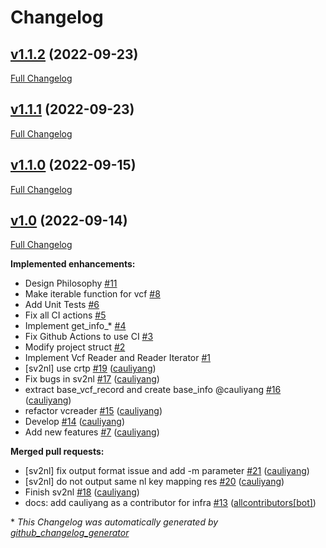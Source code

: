 # Changelog

## [v1.1.2](https://github.com/ylab-hi/BINARY/tree/v1.1.2) (2022-09-23)

[Full Changelog](https://github.com/ylab-hi/BINARY/compare/v1.1.1...v1.1.2)

## [v1.1.1](https://github.com/ylab-hi/BINARY/tree/v1.1.1) (2022-09-23)

[Full Changelog](https://github.com/ylab-hi/BINARY/compare/v1.1.0...v1.1.1)

## [v1.1.0](https://github.com/ylab-hi/BINARY/tree/v1.1.0) (2022-09-15)

[Full Changelog](https://github.com/ylab-hi/BINARY/compare/v1.0...v1.1.0)

## [v1.0](https://github.com/ylab-hi/BINARY/tree/v1.0) (2022-09-14)

[Full Changelog](https://github.com/ylab-hi/BINARY/compare/768c16e74550ee25eb5e562fe4b5f946bb6fb47a...v1.0)

**Implemented enhancements:**

- Design Philosophy [\#11](https://github.com/ylab-hi/BINARY/issues/11)
- Make iterable function for vcf [\#8](https://github.com/ylab-hi/BINARY/issues/8)
- Add Unit Tests [\#6](https://github.com/ylab-hi/BINARY/issues/6)
- Fix all CI actions  [\#5](https://github.com/ylab-hi/BINARY/issues/5)
- Implement get\_info\_\* [\#4](https://github.com/ylab-hi/BINARY/issues/4)
- Fix Github Actions to use CI [\#3](https://github.com/ylab-hi/BINARY/issues/3)
- Modify project struct  [\#2](https://github.com/ylab-hi/BINARY/issues/2)
- Implement Vcf Reader and Reader Iterator [\#1](https://github.com/ylab-hi/BINARY/issues/1)
- \[sv2nl\] use crtp [\#19](https://github.com/ylab-hi/BINARY/pull/19) ([cauliyang](https://github.com/cauliyang))
- Fix bugs in sv2nl [\#17](https://github.com/ylab-hi/BINARY/pull/17) ([cauliyang](https://github.com/cauliyang))
- extract base\_vcf\_record and create base\_info  @cauliyang [\#16](https://github.com/ylab-hi/BINARY/pull/16) ([cauliyang](https://github.com/cauliyang))
- refactor vcreader [\#15](https://github.com/ylab-hi/BINARY/pull/15) ([cauliyang](https://github.com/cauliyang))
- Develop [\#14](https://github.com/ylab-hi/BINARY/pull/14) ([cauliyang](https://github.com/cauliyang))
- Add new features [\#7](https://github.com/ylab-hi/BINARY/pull/7) ([cauliyang](https://github.com/cauliyang))

**Merged pull requests:**

- \[sv2nl\]  fix output format issue and add -m parameter [\#21](https://github.com/ylab-hi/BINARY/pull/21) ([cauliyang](https://github.com/cauliyang))
- \[sv2nl\] do not output same nl key mapping res [\#20](https://github.com/ylab-hi/BINARY/pull/20) ([cauliyang](https://github.com/cauliyang))
- Finish sv2nl [\#18](https://github.com/ylab-hi/BINARY/pull/18) ([cauliyang](https://github.com/cauliyang))
- docs: add cauliyang as a contributor for infra [\#13](https://github.com/ylab-hi/BINARY/pull/13) ([allcontributors[bot]](https://github.com/apps/allcontributors))



\* *This Changelog was automatically generated by [github_changelog_generator](https://github.com/github-changelog-generator/github-changelog-generator)*
